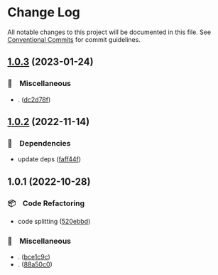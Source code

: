 # Change Log

All notable changes to this project will be documented in this file.
See [Conventional Commits](https://conventionalcommits.org) for commit guidelines.

## [1.0.3](https://github.com/bluelovers/ws-yarn-workspaces/compare/@yarn-tool/sort-package-json-order@1.0.2...@yarn-tool/sort-package-json-order@1.0.3) (2023-01-24)



### 🔖　Miscellaneous

* . ([dc2d78f](https://github.com/bluelovers/ws-yarn-workspaces/commit/dc2d78f28b88f636f194e84a47ea166b80a51bda))



## [1.0.2](https://github.com/bluelovers/ws-yarn-workspaces/compare/@yarn-tool/sort-package-json-order@1.0.1...@yarn-tool/sort-package-json-order@1.0.2) (2022-11-14)



### 📌　Dependencies

* update deps ([faff44f](https://github.com/bluelovers/ws-yarn-workspaces/commit/faff44f1f5ad5066c747ea8d5d66fa10049c17fe))



## 1.0.1 (2022-10-28)



### 📦　Code Refactoring

* code splitting ([520ebbd](https://github.com/bluelovers/ws-yarn-workspaces/commit/520ebbdd200a047b6759d6a20fedefaeff5e0158))


### 🔖　Miscellaneous

* . ([bce1c9c](https://github.com/bluelovers/ws-yarn-workspaces/commit/bce1c9c631ae5141a2cbb0e32ed5ba3d7b61f131))
* . ([88a50c0](https://github.com/bluelovers/ws-yarn-workspaces/commit/88a50c0bdb9ae7ed3b65b751804b61e09866849c))
